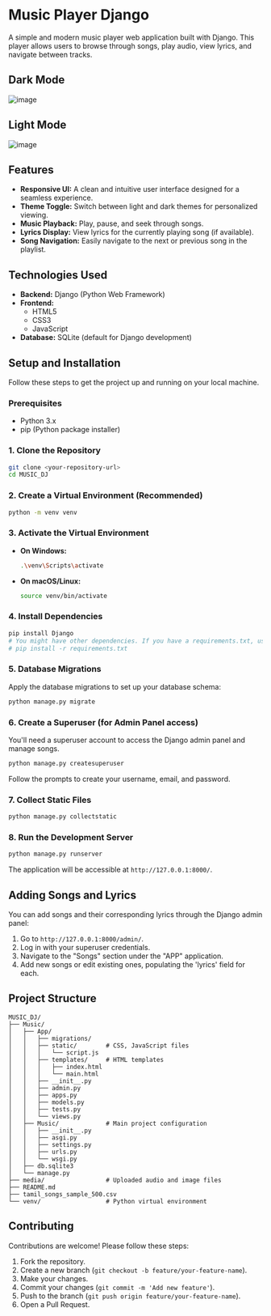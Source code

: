 # Music Player Django

A simple and modern music player web application built with Django. This player allows users to browse through songs, play audio, view lyrics, and navigate between tracks.

## Dark Mode 
![image](https://github.com/user-attachments/assets/06cfe850-84ee-4079-a988-8acfe785de8a)

## Light Mode 
![image](https://github.com/user-attachments/assets/eb0f50cf-aec5-461d-8ada-0bf935549d21)

## Features

*   **Responsive UI:** A clean and intuitive user interface designed for a seamless experience.
*   **Theme Toggle:** Switch between light and dark themes for personalized viewing.
*   **Music Playback:** Play, pause, and seek through songs.
*   **Lyrics Display:** View lyrics for the currently playing song (if available).
*   **Song Navigation:** Easily navigate to the next or previous song in the playlist.

## Technologies Used

*   **Backend:** Django (Python Web Framework)
*   **Frontend:**
    *   HTML5
    *   CSS3
    *   JavaScript
*   **Database:** SQLite (default for Django development)

## Setup and Installation

Follow these steps to get the project up and running on your local machine.

### Prerequisites

*   Python 3.x
*   pip (Python package installer)

### 1. Clone the Repository

```bash
git clone <your-repository-url>
cd MUSIC_DJ
```

### 2. Create a Virtual Environment (Recommended)

```bash
python -m venv venv
```

### 3. Activate the Virtual Environment

*   **On Windows:**
    ```bash
    .\venv\Scripts\activate
    ```
*   **On macOS/Linux:**
    ```bash
    source venv/bin/activate
    ```

### 4. Install Dependencies

```bash
pip install Django
# You might have other dependencies. If you have a requirements.txt, use:
# pip install -r requirements.txt
```

### 5. Database Migrations

Apply the database migrations to set up your database schema:

```bash
python manage.py migrate
```

### 6. Create a Superuser (for Admin Panel access)

You'll need a superuser account to access the Django admin panel and manage songs.

```bash
python manage.py createsuperuser
```
Follow the prompts to create your username, email, and password.

### 7. Collect Static Files

```bash
python manage.py collectstatic
```

### 8. Run the Development Server

```bash
python manage.py runserver
```

The application will be accessible at `http://127.0.0.1:8000/`.

## Adding Songs and Lyrics

You can add songs and their corresponding lyrics through the Django admin panel:

1.  Go to `http://127.0.0.1:8000/admin/`.
2.  Log in with your superuser credentials.
3.  Navigate to the "Songs" section under the "APP" application.
4.  Add new songs or edit existing ones, populating the 'lyrics' field for each.

## Project Structure

```
MUSIC_DJ/
├── Music/
│   ├── App/
│   │   ├── migrations/
│   │   ├── static/        # CSS, JavaScript files
│   │   │   └── script.js
│   │   ├── templates/     # HTML templates
│   │   │   ├── index.html
│   │   │   └── main.html
│   │   ├── __init__.py
│   │   ├── admin.py
│   │   ├── apps.py
│   │   ├── models.py
│   │   ├── tests.py
│   │   └── views.py
│   ├── Music/             # Main project configuration
│   │   ├── __init__.py
│   │   ├── asgi.py
│   │   ├── settings.py
│   │   ├── urls.py
│   │   └── wsgi.py
│   ├── db.sqlite3
│   └── manage.py
├── media/                 # Uploaded audio and image files
├── README.md
├── tamil_songs_sample_500.csv
└── venv/                  # Python virtual environment
```

## Contributing

Contributions are welcome! Please follow these steps:

1.  Fork the repository.
2.  Create a new branch (`git checkout -b feature/your-feature-name`).
3.  Make your changes.
4.  Commit your changes (`git commit -m 'Add new feature'`).
5.  Push to the branch (`git push origin feature/your-feature-name`).
6.  Open a Pull Request.

